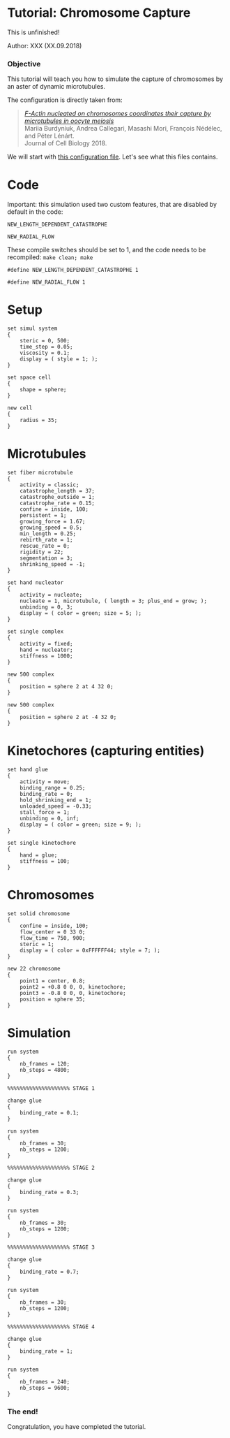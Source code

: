 # Tutorial: Chromosome Capture

This is unfinished!

Author: XXX (XX.09.2018)


### Objective

This tutorial will teach you how to simulate the capture of chromosomes by an aster of dynamic microtubules.

The configuration is directly taken from:  
>*[F-Actin nucleated on chromosomes coordinates their capture by microtubules in oocyte meiosis
](http://doi.org/10.1083/jcb.201802080)*  
>Mariia Burdyniuk, Andrea Callegari, Masashi Mori, François Nédélec, and Péter Lénárt.  
>Journal of Cell Biology 2018.

We will start with [this configuration file](data/capture.cym).
Let's see what this files contains.

# Code

Important: this simulation used two custom features, that are disabled by default in the code:

	NEW_LENGTH_DEPENDENT_CATASTROPHE

	NEW_RADIAL_FLOW

These compile switches should be set to 1, and the code needs to be recompiled: `make clean; make`

	#define NEW_LENGTH_DEPENDENT_CATASTROPHE 1

	#define NEW_RADIAL_FLOW 1


# Setup

	
	set simul system
	{
	    steric = 0, 500;
	    time_step = 0.05;
	    viscosity = 0.1;
	    display = ( style = 1; );
	}
	
	set space cell
	{
	    shape = sphere;
	}
		
	new cell
	{
	    radius = 35;
	}


# Microtubules

	set fiber microtubule
	{
	    activity = classic;
	    catastrophe_length = 37;
	    catastrophe_outside = 1;
	    catastrophe_rate = 0.15;
	    confine = inside, 100;
	    persistent = 1;
	    growing_force = 1.67;
	    growing_speed = 0.5;
	    min_length = 0.25;
	    rebirth_rate = 1;
	    rescue_rate = 0;
	    rigidity = 22;
	    segmentation = 3;
	    shrinking_speed = -1;
	}
	
	set hand nucleator
	{
	    activity = nucleate;
	    nucleate = 1, microtubule, ( length = 3; plus_end = grow; );
	    unbinding = 0, 3;
	    display = ( color = green; size = 5; );
	}
	
	set single complex
	{
	    activity = fixed;
	    hand = nucleator;
	    stiffness = 1000;
	}
	
	new 500 complex
	{
	    position = sphere 2 at 4 32 0;
	}
	
	new 500 complex
	{
	    position = sphere 2 at -4 32 0;
	}

# Kinetochores (capturing entities)
	
	set hand glue
	{
	    activity = move;
	    binding_range = 0.25;
	    binding_rate = 0;
	    hold_shrinking_end = 1;
	    unloaded_speed = -0.33;
	    stall_force = 1;
	    unbinding = 0, inf;
	    display = ( color = green; size = 9; );
	}
	
	set single kinetochore
	{
	    hand = glue;
	    stiffness = 100;
	}
	
# Chromosomes

	
	set solid chromosome
	{
	    confine = inside, 100;
	    flow_center = 0 33 0;
	    flow_time = 750, 900;
	    steric = 1;
	    display = ( color = 0xFFFFFF44; style = 7; );
	}

	new 22 chromosome
	{
	    point1 = center, 0.8;
	    point2 = +0.8 0 0, 0, kinetochore;
	    point3 = -0.8 0 0, 0, kinetochore;
	    position = sphere 35;
	}
	
# Simulation
	
	run system
	{
	    nb_frames = 120;
	    nb_steps = 4800;
	}
	
	%%%%%%%%%%%%%%%%%%%% STAGE 1
	
	change glue
	{
	    binding_rate = 0.1;
	}
	
	run system
	{
	    nb_frames = 30;
	    nb_steps = 1200;
	}
	
	%%%%%%%%%%%%%%%%%%%% STAGE 2
	
	change glue
	{
	    binding_rate = 0.3;
	}
	
	run system
	{
	    nb_frames = 30;
	    nb_steps = 1200;
	}
	
	%%%%%%%%%%%%%%%%%%%% STAGE 3
	
	change glue
	{
	    binding_rate = 0.7;
	}
	
	run system
	{
	    nb_frames = 30;
	    nb_steps = 1200;
	}
	
	%%%%%%%%%%%%%%%%%%%% STAGE 4
	
	change glue
	{
	    binding_rate = 1;
	}
		
	run system
	{
	    nb_frames = 240;
	    nb_steps = 9600;
	}
	

### The end!

Congratulation, you have completed the tutorial.
